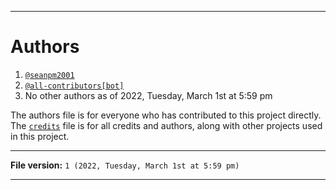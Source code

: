 
***

# Authors

1. [`@seanpm2001`](https://github.com/seanpm2001/)
2. [`@all-contributors[bot]`](https://github.com/all-contributors)
3. No other authors as of 2022, Tuesday, March 1st at 5:59 pm

The authors file is for everyone who has contributed to this project directly. The [`credits`](/CREDITS.wiki) file is for all credits and authors, along with other projects used in this project.

***

**File version:** `1 (2022, Tuesday, March 1st at 5:59 pm)`

***
